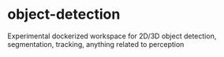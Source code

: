 # object-detection
Experimental dockerized workspace for 2D/3D object detection, segmentation, tracking, anything related to perception
